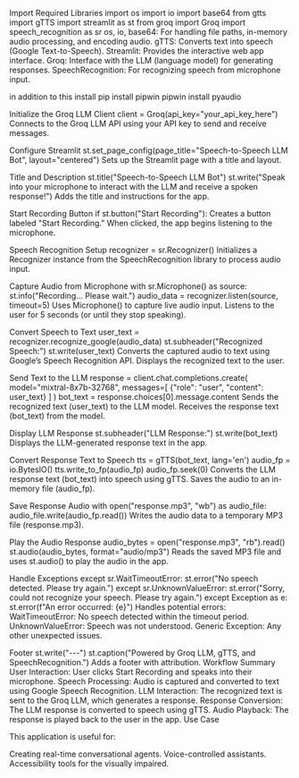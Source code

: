 Import Required Libraries
import os import io import base64 from gtts import gTTS import streamlit as st from groq import Groq import speech_recognition as sr os, io, base64: For handling file paths, in-memory audio processing, and encoding audio. gTTS: Converts text into speech (Google Text-to-Speech). Streamlit: Provides the interactive web app interface. Groq: Interface with the LLM (language model) for generating responses. SpeechRecognition: For recognizing speech from microphone input.

in addition to this install pip install pipwin pipwin install pyaudio

Initialize the Groq LLM Client
client = Groq(api_key="your_api_key_here") Connects to the Groq LLM API using your API key to send and receive messages.

Configure Streamlit
st.set_page_config(page_title="Speech-to-Speech LLM Bot", layout="centered") Sets up the Streamlit page with a title and layout.

Title and Description
st.title("Speech-to-Speech LLM Bot") st.write("Speak into your microphone to interact with the LLM and receive a spoken response!") Adds the title and instructions for the app.

Start Recording Button
if st.button("Start Recording"): Creates a button labeled "Start Recording." When clicked, the app begins listening to the microphone.

Speech Recognition Setup
recognizer = sr.Recognizer() Initializes a Recognizer instance from the SpeechRecognition library to process audio input.

Capture Audio from Microphone
with sr.Microphone() as source: st.info("Recording... Please wait.") audio_data = recognizer.listen(source, timeout=5) Uses Microphone() to capture live audio input. Listens to the user for 5 seconds (or until they stop speaking).

Convert Speech to Text
user_text = recognizer.recognize_google(audio_data) st.subheader("Recognized Speech:") st.write(user_text) Converts the captured audio to text using Google’s Speech Recognition API. Displays the recognized text to the user.

Send Text to the LLM
response = client.chat.completions.create( model="mixtral-8x7b-32768", messages=[ {"role": "user", "content": user_text} ] ) bot_text = response.choices[0].message.content Sends the recognized text (user_text) to the LLM model. Receives the response text (bot_text) from the model.

Display LLM Response
st.subheader("LLM Response:") st.write(bot_text) Displays the LLM-generated response text in the app.

Convert Response Text to Speech
tts = gTTS(bot_text, lang='en') audio_fp = io.BytesIO() tts.write_to_fp(audio_fp) audio_fp.seek(0) Converts the LLM response text (bot_text) into speech using gTTS. Saves the audio to an in-memory file (audio_fp).

Save Response Audio
with open("response.mp3", "wb") as audio_file: audio_file.write(audio_fp.read()) Writes the audio data to a temporary MP3 file (response.mp3).

Play the Audio Response
audio_bytes = open("response.mp3", "rb").read() st.audio(audio_bytes, format="audio/mp3") Reads the saved MP3 file and uses st.audio() to play the audio in the app.

Handle Exceptions
except sr.WaitTimeoutError: st.error("No speech detected. Please try again.") except sr.UnknownValueError: st.error("Sorry, could not recognize your speech. Please try again.") except Exception as e: st.error(f"An error occurred: {e}") Handles potential errors: WaitTimeoutError: No speech detected within the timeout period. UnknownValueError: Speech was not understood. Generic Exception: Any other unexpected issues.

Footer
st.write("---") st.caption("Powered by Groq LLM, gTTS, and SpeechRecognition.") Adds a footer with attribution. Workflow Summary User Interaction: User clicks Start Recording and speaks into their microphone. Speech Processing: Audio is captured and converted to text using Google Speech Recognition. LLM Interaction: The recognized text is sent to the Groq LLM, which generates a response. Response Conversion: The LLM response is converted to speech using gTTS. Audio Playback: The response is played back to the user in the app. Use Case

This application is useful for:

Creating real-time conversational agents. Voice-controlled assistants. Accessibility tools for the visually impaired.


